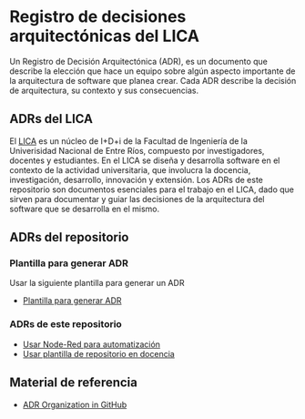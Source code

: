 # Registro de decisiones arquitectónicas del LICA
Un Registro de Decisión Arquitectónica (ADR), es un documento que describe la elección que hace un equipo sobre algún aspecto importante de la arquitectura de software que planea crear. Cada ADR describe la decisión de arquitectura, su contexto y sus consecuencias.

## ADRs del LICA
El [LICA](https://github.com/FIUNER-LICA?view_as=public) es un núcleo de I+D+i de la Facultad de Ingeniería de la Univerisidad Nacional de Entre Ríos, compuesto por investigadores, docentes y estudiantes. En el LICA se diseña y desarrolla software en el contexto de la actividad universitaria, que involucra la docencia, investigación, desarrollo, innovación y extensión. 
Los ADRs de este repositorio son documentos esenciales para el trabajo en el LICA, dado que sirven para documentar y guiar las decisiones de la arquitectura del software que se desarrolla en el mismo. 

## ADRs del repositorio
### Plantilla para generar ADR
Usar la siguiente plantilla para generar un ADR
- [Plantilla para generar ADR](https://github.com/FIUNER-LICA/lica-decisiones-arquitectonicas/blob/main/docs/adr-plantilla.md)
### ADRs de este repositorio
- [Usar Node-Red para automatización](https://github.com/FIUNER-LICA/lica-decisiones-arquitectonicas/blob/main/docs/adr-001-use-node-red-for-automation.md)
- [Usar plantilla de repositorio en docencia](https://github.com/FIUNER-LICA/lica-decisiones-arquitectonicas/blob/main/docs/adr-002-usar-plantilla-repositorio-docencia.md)

##  Material de referencia
- [ADR Organization in GitHub](https://adr.github.io/) 
